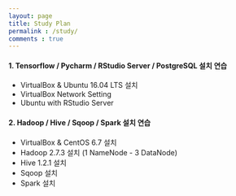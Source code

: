 ```yaml
---
layout: page
title: Study Plan
permalink : /study/
comments : true
---
```



#### 1. Tensorflow / Pycharm / RStudio Server / PostgreSQL 설치 연습
- VirtualBox & Ubuntu 16.04 LTS 설치
- VirtualBox Network Setting
- Ubuntu with RStudio Server


#### 2. Hadoop / Hive / Sqoop / Spark 설치 연습
- VirtualBox & CentOS 6.7 설치
- Hadoop 2.7.3 설치 (1 NameNode - 3 DataNode)
- Hive 1.2.1 설치
- Sqoop 설치
- Spark 설치
